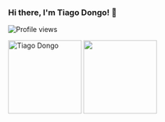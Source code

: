 ### Hi there, I'm Tiago Dongo! 👋

<p align="left"> <img src="https://komarev.com/ghpvc/?username=TiagoDongo&label=Profile%20views&color=0eb421&style=flat" alt="Profile views" /> </p>

<div>
  <img align="" height='150px' src="https://github-readme-stats.vercel.app/api?username=TiagoDongo&hide_title=true&show_icons=true&theme=dark" alt="Tiago Dongo" />
  
  <img align="" height='150px' src="https://github-readme-stats.vercel.app/api/top-langs/?username=TiagoDongo&langs_count=10&hide_title=false&layout=compact&theme=dark&count_private=true&hide=css,html" />
</div>


